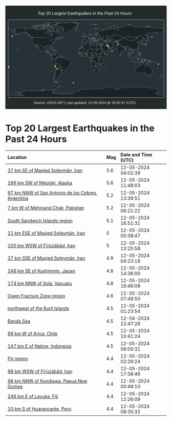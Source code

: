 ![Map](./map.png)

# Top 20 Largest Earthquakes in the Past 24 Hours

| Location | Mag | Date and Time (UTC) |
|:---|:---|:---|
| [37 km SE of Masjed Soleymān, Iran](https://earthquake.usgs.gov/earthquakes/eventpage/us7000nw1c) | 5.6 | 12-05-2024 04:02:39 |
| [166 km SW of Nikolski, Alaska](https://earthquake.usgs.gov/earthquakes/eventpage/us7000nw3f) | 5.6 | 12-05-2024 11:48:03 |
| [97 km NNW of San Antonio de los Cobres, Argentina](https://earthquake.usgs.gov/earthquakes/eventpage/us7000nw44) | 5.2 | 12-05-2024 13:39:51 |
| [7 km W of Mehmand Chak, Pakistan](https://earthquake.usgs.gov/earthquakes/eventpage/us7000nw1v) | 5.2 | 12-05-2024 06:21:22 |
| [South Sandwich Islands region](https://earthquake.usgs.gov/earthquakes/eventpage/us7000nw6g) | 5.1 | 12-05-2024 16:51:31 |
| [21 km ESE of Masjed Soleymān, Iran](https://earthquake.usgs.gov/earthquakes/eventpage/us7000nw1s) | 5 | 12-05-2024 05:38:47 |
| [100 km WSW of Fīrūzābād, Iran](https://earthquake.usgs.gov/earthquakes/eventpage/us7000nw43) | 5 | 12-05-2024 13:25:58 |
| [37 km SSE of Masjed Soleymān, Iran](https://earthquake.usgs.gov/earthquakes/eventpage/us7000nw1i) | 4.9 | 12-05-2024 04:23:18 |
| [248 km SE of Kushimoto, Japan](https://earthquake.usgs.gov/earthquakes/eventpage/us7000nw4s) | 4.8 | 12-05-2024 14:36:00 |
| [174 km NNW of Sola, Vanuatu](https://earthquake.usgs.gov/earthquakes/eventpage/us7000nw5h) | 4.8 | 12-05-2024 16:46:08 |
| [Owen Fracture Zone region](https://earthquake.usgs.gov/earthquakes/eventpage/us7000nw2j) | 4.6 | 12-05-2024 07:49:50 |
| [northwest of the Kuril Islands](https://earthquake.usgs.gov/earthquakes/eventpage/us7000nw0w) | 4.5 | 12-05-2024 01:23:54 |
| [Banda Sea](https://earthquake.usgs.gov/earthquakes/eventpage/us7000nw06) | 4.5 | 12-04-2024 22:47:26 |
| [99 km W of Arica, Chile](https://earthquake.usgs.gov/earthquakes/eventpage/us7000nw38) | 4.5 | 12-05-2024 10:41:24 |
| [147 km E of Nabire, Indonesia](https://earthquake.usgs.gov/earthquakes/eventpage/us7000nw2k) | 4.5 | 12-05-2024 08:00:31 |
| [Fiji region](https://earthquake.usgs.gov/earthquakes/eventpage/us7000nw15) | 4.4 | 12-05-2024 02:29:24 |
| [98 km WSW of Fīrūzābād, Iran](https://earthquake.usgs.gov/earthquakes/eventpage/us7000nw71) | 4.4 | 12-05-2024 17:38:46 |
| [98 km NNW of Kundiawa, Papua New Guinea](https://earthquake.usgs.gov/earthquakes/eventpage/us7000nw0r) | 4.4 | 12-05-2024 00:49:10 |
| [246 km E of Levuka, Fiji](https://earthquake.usgs.gov/earthquakes/eventpage/us7000nw3v) | 4.4 | 12-05-2024 12:26:09 |
| [10 km S of Huarancante, Peru](https://earthquake.usgs.gov/earthquakes/eventpage/us7000nw2r) | 4.4 | 12-05-2024 08:35:32 |
